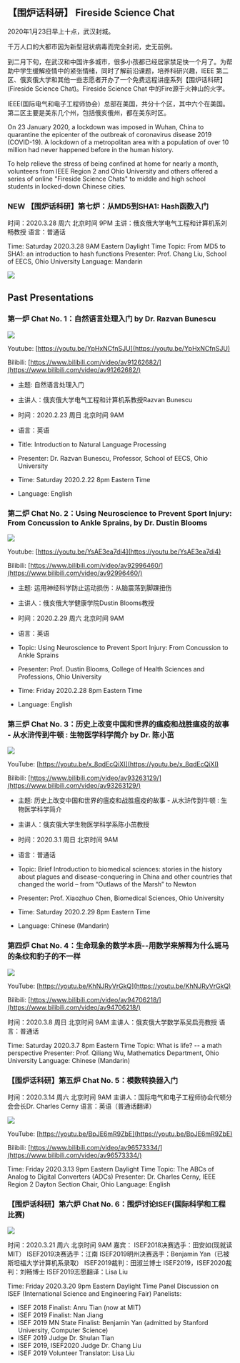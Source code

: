 ##  【围炉话科研】 Fireside Science Chat

2020年1月23日早上十点，武汉封城。

千万人口的大都市因为新型冠状病毒而完全封闭，史无前例。

到二月下旬，在武汉和中国许多城市，很多小孩都已经居家禁足快一个月了。为帮助中学生缓解疫情中的紧张情绪，同时了解前沿课题，培养科研兴趣，IEEE 第二区、俄亥俄大学和其他一些志愿者开办了一个免费远程讲座系列【围炉话科研】(Fireside Science Chat)。Fireside Science Chat 中的Fire源于火神山的火字。

IEEE(国际电气和电子工程师协会）总部在美国，共分十个区，其中六个在美国。第二区主要是美东几个州，包括俄亥俄州，都在美东时区。

On 23 January 2020, a lockdown was imposed in Wuhan, China to quarantine the epicenter of the outbreak of coronavirus disease 2019 (COVID-19). A lockdown of a metropolitan area with a population of over 10 million had never happened before in the human history.

To help relieve the stress of being confined at home for nearly a month, volunteers from IEEE Region 2 and Ohio University and others offered a series of online "Fireside Science Chats" to middle and high school students in locked-down Chinese cities.

### NEW 【围炉话科研】第七炉：从MD5到SHA1: Hash函数入门
时间：2020.3.28 周六 北京时间 9PM
主讲：俄亥俄大学电气工程和计算机系刘畅教授
语言：普通话

Time: Saturday 2020.3.28 9AM Eastern Daylight Time
Topic: From MD5 to SHA1: an introduction to hash functions
Presenter: Prof. Chang Liu, School of EECS, Ohio University
Language: Mandarin

![](CoverImages/FSC7CLiu.jpg)

## Past Presentations

### 第一炉 Chat No. 1：自然语言处理入门 by Dr. Razvan Bunescu

![](CoverImages/FSC1RBunescu.jpg)

Youtube: [https://youtu.be/YpHxNCfnSJU](https://youtu.be/YpHxNCfnSJU)

Bilibili: [https://www.bilibili.com/video/av91262682/](https://www.bilibili.com/video/av91262682/)

- 主题: 自然语言处理入门
- 主讲人：俄亥俄大学电气工程和计算机系教授Razvan Bunescu
- 时间：2020.2.23 周日 北京时间 9AM 
- 语言：英语

- Title: Introduction to Natural Language Processing
- Presenter: Dr. Razvan Bunescu, Professor, School of EECS, Ohio University
- Time: Saturday 2020.2.22 8pm Eastern Time
- Language: English

### 第二炉 Chat No. 2：Using Neuroscience to Prevent Sport Injury: From Concussion to Ankle Sprains, by Dr. Dustin Blooms

![](CoverImages/FSC2DGrooms.JPG)

Youtube: [https://youtu.be/YsAE3ea7di4](https://youtu.be/YsAE3ea7di4)

Bilibili: [https://www.bilibili.com/video/av92996460/](https://www.bilibili.com/video/av92996460/)

- 主题: 运用神经科学防止运动损伤：从脑震荡到脚踝扭伤
- 主讲人：俄亥俄大学健康学院Dustin Blooms教授
- 时间：2020.2.29 周六 北京时间 9AM 
- 语言：英语

- Topic: Using Neuroscience to Prevent Sport Injury: From Concussion to Ankle Sprains
- Presenter: Prof. Dustin Blooms, College of Health Sciences and Professions, Ohio University
- Time: Friday 2020.2.28 8pm Eastern Time
- Language: English


### 第三炉 Chat No. 3：历史上改变中国和世界的瘟疫和战胜瘟疫的故事 - 从水浒传到牛顿 : 生物医学科学简介 by Dr. 陈小茁

![](CoverImages/FSC3XChen.jpg)

YouTube: [https://youtu.be/x_8qdEcQiXI](https://youtu.be/x_8qdEcQiXI)

Bilibili: [https://www.bilibili.com/video/av93263129/](https://www.bilibili.com/video/av93263129/)

- 主题: 历史上改变中国和世界的瘟疫和战胜瘟疫的故事 - 从水浒传到牛顿 : 生物医学科学简介
- 主讲人：俄亥俄大学生物医学科学系陈小茁教授
- 时间：2020.3.1 周日 北京时间 9AM 
- 语言：普通话

- Topic: Brief Introduction to biomedical sciences:  stories in the history about plagues and disease-conquering in China and other countries that changed the world – from “Outlaws of the Marsh” to Newton
- Presenter: Prof. Xiaozhuo Chen, Biomedical Sciences, Ohio University
- Time: Saturday 2020.2.29 8pm Eastern Time
- Language: Chinese (Mandarin)

### 第四炉 Chat No. 4：生命现象的数学本质--用数学来解释为什么斑马的条纹和豹子的不一样

![](CoverImages/FSC4QWu.JPG)

YouTube: [https://youtu.be/KhNJRyVrGkQ](https://youtu.be/KhNJRyVrGkQ)

Bilibili: [https://www.bilibili.com/video/av94706218/](https://www.bilibili.com/video/av94706218/)

时间：2020.3.8 周日 北京时间 9AM
主讲人：俄亥俄大学数学系吴启亮教授
语言：普通话

Time: Saturday 2020.3.7 8pm Eastern Time
Topic: What is life? -- a math perspective
Presenter: Prof. Qiliang Wu, Mathematics Department, Ohio University
Language: Chinese (Mandarin)

### 【围炉话科研】第五炉 Chat No. 5：模数转换器入门
时间：2020.3.14 周六 北京时间 9AM
主讲人：国际电气和电子工程师协会代顿分会会长Dr. Charles Cerny
语言：英语（普通话翻译）

![](CoverImages/FSC5CCerny.PNG)

YouTube: [https://youtu.be/BpJE6mR9ZbE](https://youtu.be/BpJE6mR9ZbE)

Bilibili: [https://www.bilibili.com/video/av96573334/](https://www.bilibili.com/video/av96573334/)

Time: Friday 2020.3.13 9pm Eastern Daylight Time
Topic: The ABCs of Analog to Digital Converters (ADCs)
Presenter: Dr. Charles Cerny, IEEE Region 2 Dayton Section Chair, Ohio
Language: English

### 【围炉话科研】第六炉 Chat No. 6：围炉讨论ISEF(国际科学和工程比赛)

![](CoverImages/FSC6ISEF.jpg)

时间：2020.3.21 周六 北京时间 9AM
嘉宾：
ISEF2018决赛选手：田安如(现就读MIT）
ISEF2019决赛选手：江南
ISEF2019明州决赛选手：Benjamin Yan（已被斯坦福大学计算机系录取）
ISEF2019裁判：田淑兰博士
ISEF2019，ISEF2020裁判：刘畅博士
ISEF2019志愿翻译：Lisa Liu

Time: Friday 2020.3.20 9pm Eastern Daylight Time
Panel Discussion on ISEF (International Science and Engineering Fair)
Panelists:
* ISEF 2018 Finalist: Anru Tian (now at MIT)
* ISEF 2019 Finalist: Nan Jiang
* ISEF 2019 MN State Finalist: Benjamin Yan (admitted by Stanford University, Computer Science)
* ISEF 2019 Judge Dr. Shulan Tian
* ISEF 2019, ISEF2020 Judge Dr. Chang Liu
* ISEF 2019 Volunteer Translator: Lisa Liu
